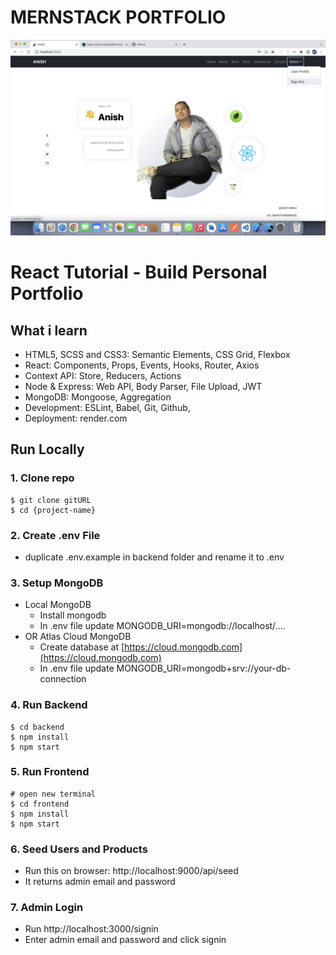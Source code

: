 # MERNSTACK PORTFOLIO

![amazon](/frontend/public/images/home.png)

# React Tutorial - Build Personal Portfolio

## What i learn

- HTML5, SCSS and CSS3: Semantic Elements, CSS Grid, Flexbox
- React: Components, Props, Events, Hooks, Router, Axios
- Context API: Store, Reducers, Actions
- Node & Express: Web API, Body Parser, File Upload, JWT
- MongoDB: Mongoose, Aggregation
- Development: ESLint, Babel, Git, Github,
- Deployment: render.com

## Run Locally

### 1. Clone repo

```
$ git clone gitURL
$ cd {project-name}
```

### 2. Create .env File

- duplicate .env.example in backend folder and rename it to .env

### 3. Setup MongoDB

- Local MongoDB
  - Install mongodb
  - In .env file update MONGODB_URI=mongodb://localhost/....
- OR Atlas Cloud MongoDB
  - Create database at [https://cloud.mongodb.com](https://cloud.mongodb.com)
  - In .env file update MONGODB_URI=mongodb+srv://your-db-connection

### 4. Run Backend

```
$ cd backend
$ npm install
$ npm start
```

### 5. Run Frontend

```
# open new terminal
$ cd frontend
$ npm install
$ npm start
```

### 6. Seed Users and Products

- Run this on browser: http://localhost:9000/api/seed
- It returns admin email and password

### 7. Admin Login

- Run http://localhost:3000/signin
- Enter admin email and password and click signin
